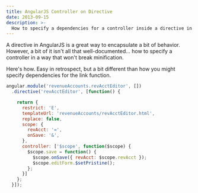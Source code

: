 ```yaml
---
title: AngularJS Controller on Directive
date: 2013-09-15
description: >-
  How to specify a dependencies for a controller inside a directive in AngularJS
---
```


A directive in AngularJS is a great way to encapsulate a bit of behavior. However, a bit of it isn't all that well-documented... how to specify a controller in a way that won't break minification.

Here's how. Easy in retrospect, but a bit different than how you might specify dependencies for the link function.

```javascript
angular.module('revenueAccounts.revAcctEditor', [])
  .directive('revAcctEditor', [function() {

    return {
      restrict: 'E',
      templateUrl: 'revenueAccounts/revAcctEditor.html',
      replace: false,
      scope: {
        revAcct: '=',
        onSave: '&',
      },
      controller: ['$scope', function($scope) {
        $scope.save = function() {
          $scope.onSave({ revAcct: $scope.revAcct });
          $scope.editForm.$setPristine();
        };
      }]
    };
  }]);
```
